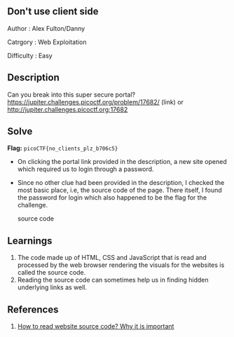 ## Don't use client side
Author : Alex Fulton/Danny

Catrgory : Web Exploitation

Difficulty : Easy

## Description
Can you break into this super secure portal? https://jupiter.challenges.picoctf.org/problem/17682/ (link) or http://jupiter.challenges.picoctf.org:17682

## Solve
**Flag:** `picoCTF{no_clients_plz_b706c5}`

- On clicking the portal link provided in the description, a new site opened which required us to login through a password. 

    

- Since no other clue had been provided in the description, I checked the most basic place, i.e, the source code of the page. There itself, I found the password for login which also happened to be the flag for the challenge.
   
    source code

## Learnings
1. The code made up of HTML, CSS and JavaScript that is read and processed by the web browser rendering the visuals for the websites is called the source code. 
2. Reading the source code can sometimes help us in finding hidden underlying links as well. 

## References
1. [How to read website source code? Why it is important](https://blog.rankspro.io/website-source-code-why-it-is-important/)